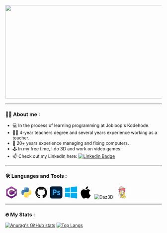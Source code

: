 <div>
  <img src="https://media.giphy.com/gifs/FlPJcTplkfefDCKq2b" width="600" height="300"/>
</div>

---

### 👨‍💻 About me :

- 💻 In the process of learning programming at Jobloop's Kodehode. 
- 👨‍🏫 4-year teachers degree and several years experience working as a teacher.
- 💾 20+ years experience managing and fixing computers.
- 🕹️ In my free time, I do 3D and work on video games.
- 📫 Check out my LinkedIn here: [![Linkedin Badge](https://img.shields.io/badge/LinkedIn-blue?style=for-the-badge&logo=linkedin&logoColor=white)](https://www.linkedin.com/in/eirik-hellesen-035695305/)
---

### :hammer_and_wrench: Languages and Tools :

<div>
  <img src="https://github.com/devicons/devicon/blob/master/icons/csharp/csharp-original.svg" title="C#" alt="C Sharp" width="40" height="40"/>&nbsp;
  <img src="https://github.com/devicons/devicon/blob/master/icons/python/python-original.svg" title="Python" alt="Python" width="40" height="40"/>&nbsp;
  <img src="https://github.com/devicons/devicon/blob/master/icons/github/github-original.svg" title="GitHub" alt="GitHub" width="40" height="40"/>&nbsp;
  <img src="https://github.com/devicons/devicon/blob/master/icons/photoshop/photoshop-original.svg" title="Photoshop" alt="Photoshop" width="40" height="40"/>&nbsp;
  <img src="https://github.com/devicons/devicon/blob/master/icons/windows8/windows8-original.svg" title="Windows" alt="Windows" width="40" height="40"/>&nbsp;
  <img src="https://github.com/devicons/devicon/blob/master/icons/apple/apple-original.svg" title="Mac" alt="Mac" width="40" height="40"/>&nbsp;
  <img src="https://cdn2.steamgriddb.com/icon/3204765835133b3580b0f603a5c3b625.png" title="Daz Studio" alt="Daz3D" width="40" height="40"/>&nbsp;
  <img src="https://github.com/devicons/devicon/blob/master/icons/renpy/renpy-original.svg" title="Renpy" alt="Renpy" width="40" height="40"/>&nbsp;
</div>

---

### :fire: My Stats :

[![Anurag's GitHub stats](https://github-readme-stats.vercel.app/api?username=HEE082024KH&hide=stars&show_icons=true&theme=dark)](https://github.com/HEE082024KH/github-readme-stats)
[![Top Langs](https://github-readme-stats.vercel.app/api/top-langs/?username=HEE082024KH&size_weight=0.5&count_weight=0.5&layout=compact&theme=dark)](https://github.com/HEE082024KH/github-readme-stats)

<!--

Picture GIF:
<div>
  <img src="https://media.giphy.com/gifs/FlPJcTplkfefDCKq2b" width="600" height="300"/>
</div>

Burning coder:     https://giphy.com/gifs/13HgwGsXF0aiGY
Monkey coder:      https://media.giphy.com/gifs/FlPJcTplkfefDCKq2b

-->

